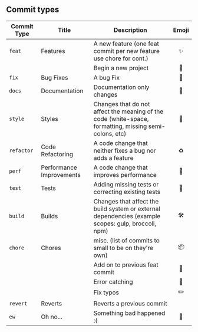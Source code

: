 ## Commit types

| Commit Type | Title                    | Description                                                                                                 | Emoji  |
| ----------- | ------------------------ | ----------------------------------------------------------------------------------------------------------- |:------:|
| `feat`      | Features                 | A new feature (one feat commit per new feature use chore for cont.)                                         | ✨    |
|             |                          | Begin a new project                                                                                         | 🎉    |       
| `fix`       | Bug Fixes                | A bug Fix                                                                                                   | 🐛    |
| `docs`      | Documentation            | Documentation only changes                                                                                  | 📝    |
| `style`     | Styles                   | Changes that do not affect the meaning of the code (white-space, formatting, missing semi-colons, etc)      | 🎨    |
| `refactor`  | Code Refactoring         | A code change that neither fixes a bug nor adds a feature                                                   | ♻️     |
| `perf`      | Performance Improvements | A code change that improves performance                                                                     | 🚀    |
| `test`      | Tests                    | Adding missing tests or correcting existing tests                                                           | 🚨    |
| `build`     | Builds                   | Changes that affect the build system or external dependencies (example scopes: gulp, broccoli, npm)         | 🛠    |
| `chore`     | Chores                   | misc. (list of commits to small to be on they're own)                                                       | 📦️    |
|             |                          | Add on to previous feat commit                                                                              | 🚧    |
|             |                          | Error catching                                                                                              | 🥅    |
|             |                          | Fix typos                                                                                                   | ✏️     |
| `revert`    | Reverts                  | Reverts a previous commit   
| `ew`        | Oh no...                 | Something bad happened :(                                                                                   | 💩    |
